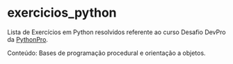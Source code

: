 # exercicios_python
Lista de Exercícios em Python resolvidos referente ao curso Desafio DevPro da [PythonPro](https://pythonpro.com.br/).

Conteúdo: Bases de programação procedural e orientação a objetos.
